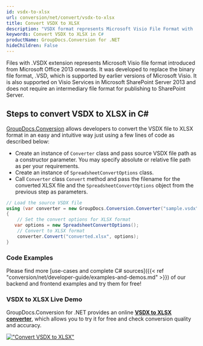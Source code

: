 ```yaml
---
id: vsdx-to-xlsx
url: conversion/net/convert/vsdx-to-xlsx
title: Convert VSDX to XLSX
description: "VSDX format represents Microsoft Visio File Format with .vsdx extension. Learn how to convert VSDX to XLSX file programmatically in C# language using GroupDocs.Conversion for .NET library."
keywords: Convert VSDX to XLSX in C#
productName: GroupDocs.Conversion for .NET
hideChildren: False
---
```


Files with .VSDX extension represents Microsoft Visio file format introduced from Microsoft Office 2013 onwards. It was developed to replace the binary file format, .VSD, which is supported by earlier versions of Microsoft Visio. It is also supported on Visio Services in Microsoft SharePoint Server 2013 and does not require an intermediary file format for publishing to SharePoint Server.

## Steps to convert VSDX to XLSX in C#

[GroupDocs.Conversion](https://products.groupdocs.com/conversion/net) allows developers to convert the VSDX file to XLSX format in an easy and intuitive way just using a few lines of code as described below:

* Create an instance of `Converter` class and pass source VSDX file path as a constructor parameter. You may specify absolute or relative file path as per your requirements. 
* Create an instance of `SpreadsheetConvertOptions` class.
* Call `Converter` class `Convert` method and pass the filename for the converted XLSX file and the `SpreadsheetConvertOptions` object from the previous step as parameters.

```csharp
// Load the source VSDX file
using (var converter = new GroupDocs.Conversion.Converter("sample.vsdx"))
{
    // Set the convert options for XLSX format
   var options = new SpreadsheetConvertOptions();
    // Convert to XLSX format
    converter.Convert("converted.xlsx", options);
}
```

### Code Examples

Please find more [use-cases and complete C# sources]({{< ref "conversion/net/developer-guide/examples-and-demos.md" >}}) of our backend and frontend examples and try them for free!

### VSDX to XLSX Live Demo

GroupDocs.Conversion for .NET provides an online [**VSDX to XLSX converter**](https://products.groupdocs.app/conversion/vsdx-to-xlsx), which allows you to try it for free and check conversion quality and accuracy.

[!["Convert VSDX to XLSX"](conversion/net/images/convert-to-xlsx/convert-vsdx-to-xlsx.png)](https://products.groupdocs.app/conversion/vsdx-to-xlsx)